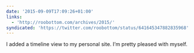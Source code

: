 ```yaml
---
date: '2015-09-09T17:09:26+01:00'
links:
  - 'http://roobottom.com/archives/2015/'
syndicated: 'https://twitter.com/roobottom/status/641645347882835968'
---
```

I added a timeline view to my personal site. I’m pretty pleased with myself. 
